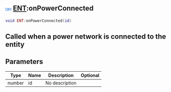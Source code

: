 ## ![server](.gitbook/assets/server.png) [ENT](./home/ENT):onPowerConnected

```lua
void ENT:onPowerConnected(id)
```

Called when a power network is connected to the entity
------
## Parameters

| Type   | Name | Description | Optional |
| ------ | ---- | ----------- | -------: |
| number | id | No description |  |

